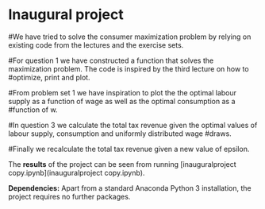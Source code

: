 # Inaugural project

#We have tried to solve the consumer maximization problem by relying on existing code from the lectures and the exercise sets.

#For question 1 we have constructed a function that solves the maximization problem. The code is inspired by the third lecture on how to #optimize, print and plot.

#From problem set 1 we have inspiration to plot the the optimal labour supply as a function of wage as well as the optimal consumption as a #function of w.

#In question 3 we calculate the total tax revenue given the optimal values of labour supply, consumption and uniformly distributed wage #draws.

#Finally we recalculate the total tax revenue given a new value of epsilon.

The **results** of the project can be seen from running [inauguralproject copy.ipynb](inauguralproject copy.ipynb).

**Dependencies:** Apart from a standard Anaconda Python 3 installation, the project requires no further packages.
